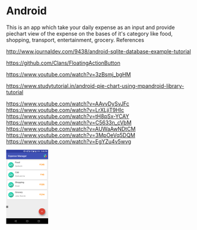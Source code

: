 # Android

This is an app which take your daily expense as an input and provide piechart view of the expense on the bases of it's category
like food, shopping, transport, entertainment, grocery.
References

http://www.journaldev.com/9438/android-sqlite-database-example-tutorial

https://github.com/Clans/FloatingActionButton

https://www.youtube.com/watch?v=3zBsmj_bgHM

https://www.studytutorial.in/android-pie-chart-using-mpandroid-library-tutorial

https://www.youtube.com/watch?v=AAvvDySvJFc 
https://www.youtube.com/watch?v=LrXLjiT9HIc 
https://www.youtube.com/watch?v=tH8pSx-YCAY 
https://www.youtube.com/watch?v=C5633n_cVbM 
https://www.youtube.com/watch?v=AUWaAwNDtCM 
https://www.youtube.com/watch?v=3MpOeVq5DQM 
https://www.youtube.com/watch?v=EgYZu4v5wvg

<img src="images/Screenshot_2017-08-29-17-46-42.png" height=200>
